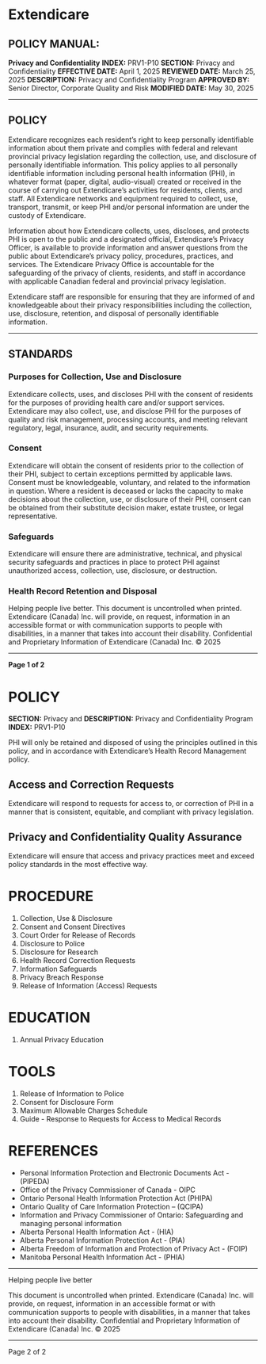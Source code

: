 # Extendicare

## POLICY MANUAL:
**Privacy and Confidentiality**
**INDEX:** PRV1-P10
**SECTION:** Privacy and Confidentiality
**EFFECTIVE DATE:** April 1, 2025
**REVIEWED DATE:** March 25, 2025
**DESCRIPTION:** Privacy and Confidentiality Program
**APPROVED BY:** Senior Director, Corporate Quality and Risk
**MODIFIED DATE:** May 30, 2025

----

## POLICY

Extendicare recognizes each resident’s right to keep personally identifiable information about them private and complies with federal and relevant provincial privacy legislation regarding the collection, use, and disclosure of personally identifiable information. This policy applies to all personally identifiable information including personal health information (PHI), in whatever format (paper, digital, audio-visual) created or received in the course of carrying out Extendicare’s activities for residents, clients, and staff. All Extendicare networks and equipment required to collect, use, transport, transmit, or keep PHI and/or personal information are under the custody of Extendicare.

Information about how Extendicare collects, uses, discloses, and protects PHI is open to the public and a designated official, Extendicare’s Privacy Officer, is available to provide information and answer questions from the public about Extendicare’s privacy policy, procedures, practices, and services. The Extendicare Privacy Office is accountable for the safeguarding of the privacy of clients, residents, and staff in accordance with applicable Canadian federal and provincial privacy legislation.

Extendicare staff are responsible for ensuring that they are informed of and knowledgeable about their privacy responsibilities including the collection, use, disclosure, retention, and disposal of personally identifiable information.

----

## STANDARDS

### Purposes for Collection, Use and Disclosure
Extendicare collects, uses, and discloses PHI with the consent of residents for the purposes of providing health care and/or support services. Extendicare may also collect, use, and disclose PHI for the purposes of quality and risk management, processing accounts, and meeting relevant regulatory, legal, insurance, audit, and security requirements.

### Consent
Extendicare will obtain the consent of residents prior to the collection of their PHI, subject to certain exceptions permitted by applicable laws. Consent must be knowledgeable, voluntary, and related to the information in question. Where a resident is deceased or lacks the capacity to make decisions about the collection, use, or disclosure of their PHI, consent can be obtained from their substitute decision maker, estate trustee, or legal representative.

### Safeguards
Extendicare will ensure there are administrative, technical, and physical security safeguards and practices in place to protect PHI against unauthorized access, collection, use, disclosure, or destruction.

### Health Record Retention and Disposal
Helping people live better.
This document is uncontrolled when printed.
Extendicare (Canada) Inc. will provide, on request, information in an accessible format or with communication supports to people with disabilities, in a manner that takes into account their disability. Confidential and Proprietary Information of Extendicare (Canada) Inc. © 2025

----

**Page 1 of 2**

# POLICY

**SECTION:** Privacy and
**DESCRIPTION:** Privacy and Confidentiality Program
**INDEX:** PRV1-P10

PHI will only be retained and disposed of using the principles outlined in this policy, and in accordance with Extendicare’s Health Record Management policy.

## Access and Correction Requests
Extendicare will respond to requests for access to, or correction of PHI in a manner that is consistent, equitable, and compliant with privacy legislation.

## Privacy and Confidentiality Quality Assurance
Extendicare will ensure that access and privacy practices meet and exceed policy standards in the most effective way.

# PROCEDURE
1. Collection, Use & Disclosure
2. Consent and Consent Directives
3. Court Order for Release of Records
4. Disclosure to Police
5. Disclosure for Research
6. Health Record Correction Requests
7. Information Safeguards
8. Privacy Breach Response
9. Release of Information (Access) Requests

# EDUCATION
1. Annual Privacy Education

# TOOLS
1. Release of Information to Police
2. Consent for Disclosure Form
3. Maximum Allowable Charges Schedule
4. Guide - Response to Requests for Access to Medical Records

# REFERENCES
- Personal Information Protection and Electronic Documents Act - (PIPEDA)
- Office of the Privacy Commissioner of Canada - OIPC
- Ontario Personal Health Information Protection Act (PHIPA)
- Ontario Quality of Care Information Protection – (QCIPA)
- Information and Privacy Commissioner of Ontario: Safeguarding and managing personal information
- Alberta Personal Health Information Act - (HIA)
- Alberta Personal Information Protection Act - (PIA)
- Alberta Freedom of Information and Protection of Privacy Act - (FOIP)
- Manitoba Personal Health Information Act - (PHIA)

----

Helping people live better

This document is uncontrolled when printed. Extendicare (Canada) Inc. will provide, on request, information in an accessible format or with communication supports to people with disabilities, in a manner that takes into account their disability. Confidential and Proprietary Information of Extendicare (Canada) Inc. © 2025

----

Page 2 of 2